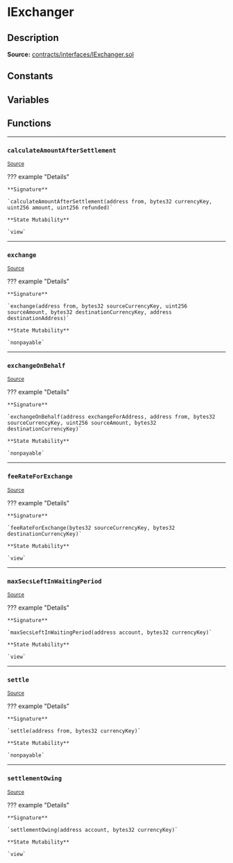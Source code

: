 # IExchanger

## Description


**Source:** [contracts/interfaces/IExchanger.sol](https://github.com/Synthetixio/synthetix/tree/develop/contracts/interfaces/IExchanger.sol)

## Constants

## Variables

## Functions


---
### `calculateAmountAfterSettlement`

<sub>[Source](https://github.com/Synthetixio/synthetix/tree/develop/contracts/interfaces/IExchanger.sol#L6)</sub>



??? example "Details"

    **Signature**

    `calculateAmountAfterSettlement(address from, bytes32 currencyKey, uint256 amount, uint256 refunded)`

    **State Mutability**

    `view`


---
### `exchange`

<sub>[Source](https://github.com/Synthetixio/synthetix/tree/develop/contracts/interfaces/IExchanger.sol#L27)</sub>



??? example "Details"

    **Signature**

    `exchange(address from, bytes32 sourceCurrencyKey, uint256 sourceAmount, bytes32 destinationCurrencyKey, address destinationAddress)`

    **State Mutability**

    `nonpayable`


---
### `exchangeOnBehalf`

<sub>[Source](https://github.com/Synthetixio/synthetix/tree/develop/contracts/interfaces/IExchanger.sol#L35)</sub>



??? example "Details"

    **Signature**

    `exchangeOnBehalf(address exchangeForAddress, address from, bytes32 sourceCurrencyKey, uint256 sourceAmount, bytes32 destinationCurrencyKey)`

    **State Mutability**

    `nonpayable`


---
### `feeRateForExchange`

<sub>[Source](https://github.com/Synthetixio/synthetix/tree/develop/contracts/interfaces/IExchanger.sol#L13)</sub>



??? example "Details"

    **Signature**

    `feeRateForExchange(bytes32 sourceCurrencyKey, bytes32 destinationCurrencyKey)`

    **State Mutability**

    `view`


---
### `maxSecsLeftInWaitingPeriod`

<sub>[Source](https://github.com/Synthetixio/synthetix/tree/develop/contracts/interfaces/IExchanger.sol#L15)</sub>



??? example "Details"

    **Signature**

    `maxSecsLeftInWaitingPeriod(address account, bytes32 currencyKey)`

    **State Mutability**

    `view`


---
### `settle`

<sub>[Source](https://github.com/Synthetixio/synthetix/tree/develop/contracts/interfaces/IExchanger.sol#L43)</sub>



??? example "Details"

    **Signature**

    `settle(address from, bytes32 currencyKey)`

    **State Mutability**

    `nonpayable`


---
### `settlementOwing`

<sub>[Source](https://github.com/Synthetixio/synthetix/tree/develop/contracts/interfaces/IExchanger.sol#L17)</sub>



??? example "Details"

    **Signature**

    `settlementOwing(address account, bytes32 currencyKey)`

    **State Mutability**

    `view`

